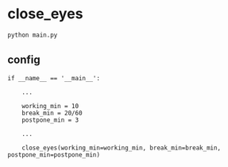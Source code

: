 # close_eyes

```bash
python main.py
```

## config
```
if __name__ == '__main__':

    ...

    working_min = 10
    break_min = 20/60
    postpone_min = 3
    
    ...
    
    close_eyes(working_min=working_min, break_min=break_min, postpone_min=postpone_min)
```
